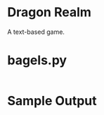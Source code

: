 Dragon Realm
========================================================
A text-based game.

bagels.py
========================================================
```Python3
```

Sample Output
========================================================

